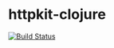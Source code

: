 # httpkit-clojure

[![Build Status](https://travis-ci.org/vishnu667/httpkit-clojure.svg?branch=master)](https://travis-ci.org/vishnu667/httpkit-clojure)
